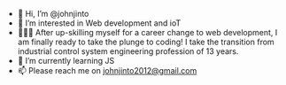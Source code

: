 - 👋 Hi, I’m @johnjinto
- 👀 I’m interested in Web development and ioT
- 👷🏼‍♂️ After up-skilling myself for a career change to web development, I am finally ready to take the plunge to coding! 
     I take the transition from industrial control system engineering profession of 13 years.
- 🌱 I’m currently learning JS
- 📫 Please reach me on johnjinto2012@gmail.com

<!---
johnjinto/johnjinto is a ✨ special ✨ repository because its `README.md` (this file) appears on your GitHub profile.
You can click the Preview link to take a look at your changes.
--->
